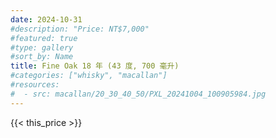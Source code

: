 ```yaml
---
date: 2024-10-31
#description: "Price: NT$7,000"
#featured: true
#type: gallery
#sort_by: Name
title: Fine Oak 18 年 (43 度, 700 毫升)
#categories: ["whisky", "macallan"]
#resources:
#  - src: macallan/20_30_40_50/PXL_20241004_100905984.jpg
---
```

{{< this_price >}}
